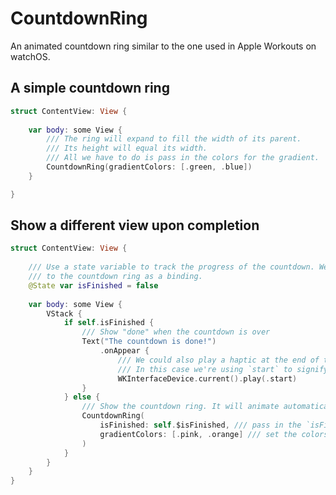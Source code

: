 # CountdownRing

An animated countdown ring similar to the one used in Apple Workouts on watchOS.

## A simple countdown ring

```swift
struct ContentView: View {
    
	var body: some View {
		/// The ring will expand to fill the width of its parent.
		/// Its height will equal its width.
		/// All we have to do is pass in the colors for the gradient.
		CountdownRing(gradientColors: [.green, .blue])
    }

}
```

## Show a different view upon completion

```swift
struct ContentView: View {
    
	/// Use a state variable to track the progress of the countdown. We'll pass this 
	/// to the countdown ring as a binding.
	@State var isFinished = false
	
	var body: some View {
		VStack {
			if self.isFinished {
				/// Show "done" when the countdown is over
				Text("The countdown is done!")
					.onAppear {
						/// We could also play a haptic at the end of the countdown.
						/// In this case we're using `start` to signify the start of the workout.
						WKInterfaceDevice.current().play(.start)
				}
			} else {
				/// Show the countdown ring. It will animate automatically when it appears.
				CountdownRing(
					isFinished: self.$isFinished, /// pass in the `isFinished` binding
					gradientColors: [.pink, .orange] /// set the colors for the gradient
				)
			}
		}
	}
}
```
